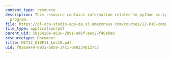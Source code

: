 ```yaml
---
content_type: resource
description: This resource contains information related to python scripting language
  program.
file: https://ol-ocw-studio-app-qa.s3.amazonaws.com/courses/12-010-computational-methods-of-scientific-programming-fall-2011/f826ae448931a05934c10e02348127c2_MIT12_010F11_Lec19.pdf
file_type: application/pdf
parent_uid: 5816426e-e626-2b91-ed6f-aec27f48aba8
resourcetype: Document
title: MIT12_010F11_Lec19.pdf
uid: f826ae44-8931-a059-34c1-0e02348127c2
---
```

